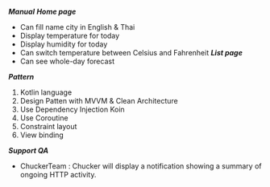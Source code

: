 
*****Manual*****
*****Home page*****
 - Can fill name city in English & Thai
 - Display temperature for today
 - Display humidity for today
 - Can switch temperature between Celsius and Fahrenheit
*****List page*****
 - Can see whole-day forecast

*****Pattern*****
1. Kotlin language
2. Design Patten with MVVM & Clean Architecture 
3. Use Dependency Injection Koin
4. Use Coroutine
5. Constraint layout
6. View binding

*****Support QA*****
- ChuckerTeam : Chucker will display a notification showing a summary of ongoing HTTP activity.
